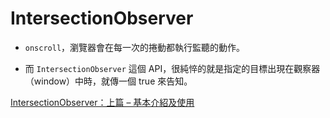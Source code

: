 # IntersectionObserver

- `onscroll`，瀏覽器會在每一次的捲動都執行監聽的動作。  

- 而 `IntersectionObserver` 這個 API，很純悴的就是指定的目標出現在觀察器（window）中時，就傳一個 true 來告知。  

<a href="https://www.letswrite.tw/intersection-oserver-basic/">IntersectionObserver：上篇 – 基本介紹及使用</a>

